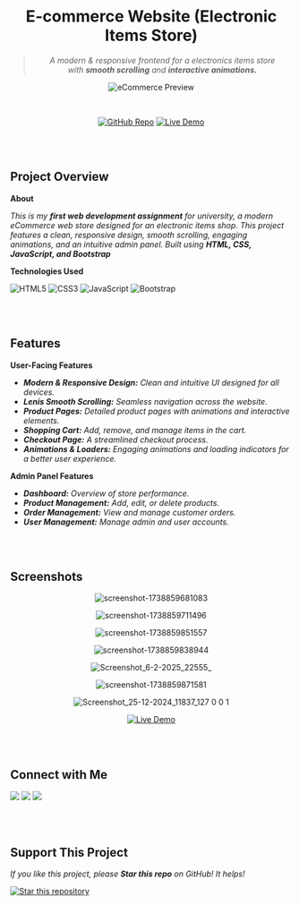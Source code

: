 <div align="center">

# E-commerce Website (Electronic Items Store)  

>*A modern & responsive frontend for a electronics items store*  
>*with **smooth scrolling** and **interactive animations.***  

![eCommerce Preview](https://github.com/user-attachments/assets/eb152c17-a4c6-4bcf-a426-f318c7d51bd9)  

<br>  

[![GitHub Repo](https://img.shields.io/badge/View%20on-GitHub-000?style=for-the-badge&logo=github)](https://github.com/your-username/mobile-phone-store "click here to visit the repository") 
[![Live Demo](https://img.shields.io/badge/Live-Demo-27AE60?style=for-the-badge&logo=google-chrome&logoColor=white)](your-live-demo-link "click here to visit the live website")  

</div>  

<br><br>

## Project Overview  

**About**  

*This is my **first web development assignment** for university, a modern eCommerce web store designed for an electronic items shop. This project features a clean, responsive design, smooth scrolling, engaging animations, and an intuitive admin panel. Built using **HTML, CSS, JavaScript, and Bootstrap***  

**Technologies Used**  

![HTML5](https://img.shields.io/badge/HTML5-E34F26?style=flat-square&logo=html5&logoColor=white) 
![CSS3](https://img.shields.io/badge/CSS3-1572B6?style=flat-square&logo=css3&logoColor=white) 
![JavaScript](https://img.shields.io/badge/JavaScript-F7DF1E?style=flat-square&logo=javascript&logoColor=black) 
![Bootstrap](https://img.shields.io/badge/Bootstrap-563D7C?style=flat-square&logo=bootstrap&logoColor=white)  

<br><br>

## Features  

**User-Facing Features**  

- ***Modern & Responsive Design:** Clean and intuitive UI designed for all devices.*
- ***Lenis Smooth Scrolling:** Seamless navigation across the website.*
- ***Product Pages:** Detailed product pages with animations and interactive elements.*
- ***Shopping Cart:** Add, remove, and manage items in the cart.*
- ***Checkout Page:** A streamlined checkout process.*
- ***Animations & Loaders:** Engaging animations and loading indicators for a better user experience.*

**Admin Panel Features**  

- ***Dashboard:** Overview of store performance.*
- ***Product Management:** Add, edit, or delete products.*
- ***Order Management:** View and manage customer orders.*
- ***User Management:** Manage admin and user accounts.*

<br><br>

## Screenshots  

<div align="center">
  
![screenshot-1738859681083](https://github.com/user-attachments/assets/baa1b933-0184-4502-9f1c-6adff495699f)  

![screenshot-1738859711496](https://github.com/user-attachments/assets/ebdb21c8-eb9a-43cc-a898-63ba3313c8e7)  

![screenshot-1738859851557](https://github.com/user-attachments/assets/f0bad310-570d-418e-bb78-48379cc722ac)  

![screenshot-1738859838944](https://github.com/user-attachments/assets/b3aa1301-43ca-40d0-a897-88d3efb150fb)  

![Screenshot_6-2-2025_22555_](https://github.com/user-attachments/assets/2cdeb481-60c6-4904-8917-2d5928fcd860)  

![screenshot-1738859871581](https://github.com/user-attachments/assets/d96b4e9d-9c25-4a61-8c12-8d19395924af)  

![Screenshot_25-12-2024_11837_127 0 0 1](https://github.com/user-attachments/assets/f667357b-e00c-4d5f-b98b-1fd5dd211e3d)

[![Live Demo](https://img.shields.io/badge/Live-Demo-27AE60?style=for-the-badge&logo=google-chrome&logoColor=white)](your-live-demo-link "click here to visit the live website")  

</div>  

<br><br>

## Connect with Me  

[![](https://img.shields.io/badge/GitHub-000?logo=github&logoColor=white&style=for-the-badge)](https://github.com/shazee-04)
[![](https://img.shields.io/badge/LinkedIn-0077B5?logo=linkedin&logoColor=white&style=for-the-badge)](https://linkedin.com/in/shazeesandaruwan)
[![](https://img.shields.io/badge/instagram-fd1b52?logo=instagram&logoColor=white&style=for-the-badge)](https://instagram/shazee.04)  

<br><br>

## Support This Project  

*If you like this project, please **Star this repo** on GitHub! It helps!*  

<a href="https://github.com/your-username/your-repo-name">
  <img src="https://img.shields.io/badge/⭐-Star this repository-blue?style=for-the-badge&logo=star" alt="Star this repository">
</a>
